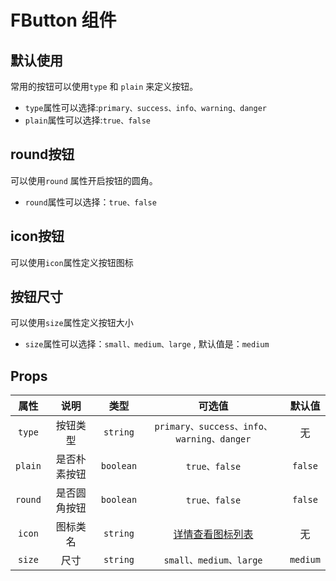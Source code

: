 # FButton 组件

## 默认使用

常用的按钮可以使用`type` 和 `plain` 来定义按钮。
- `type`属性可以选择:`primary、success、info、warning、danger`
- `plain`属性可以选择:`true、false`

<sdemo filePath="button/index.vue"/>

## round按钮

可以使用`round` 属性开启按钮的圆角。
- `round`属性可以选择：`true、false`
<sdemo filePath="button/round.vue"></sdemo>

## icon按钮
可以使用`icon`属性定义按钮图标
<sdemo filePath="button/button_icon.vue"></sdemo>

## 按钮尺寸
可以使用`size`属性定义按钮大小
- `size`属性可以选择：`small、medium、large` , 默认值是：`medium`
<sdemo filePath="button/button_size.vue"></sdemo>

## Props

| 属性 | 说明 | 类型 | 可选值 | 默认值 |
| :--: | :--: | :--: | :--: | :--: |
| `type` | 按钮类型 | `string` | `primary、success、info、warning、danger` | 无 |
| `plain` | 是否朴素按钮 | `boolean` | `true、false` | `false` |
| `round` | 是否圆角按钮 | `boolean` | `true、false` | `false` |
| `icon` | 图标类名 | `string` | [详情查看图标列表](../icon/#图标列表) | 无 |
| `size` | 尺寸 | `string` | `small、medium、large` | `medium` |
